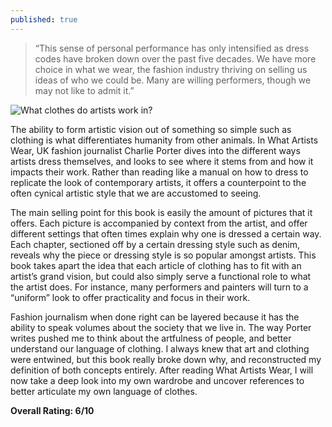 ```yaml
---
published: true
---
```

> “This sense of personal performance has only intensified as dress codes have broken down over the past five decades. We have more choice in what we wear, the fashion industry thriving on selling us ideas of who we could be. Many are willing performers, though we may not like to admit it.”

![What clothes do artists work in?](https://image-cdn.hypb.st/https%3A%2F%2Fhypebeast.com%2Fimage%2F2021%2F05%2Fcharlie-porter-what-artists-wear-1.jpg?q=90&w=1400&cbr=1&fit=max)

The ability to form artistic vision out of something so simple such as clothing is what differentiates humanity from other animals. In What Artists Wear, UK fashion journalist Charlie Porter dives into the different ways artists dress themselves, and looks to see where it stems from and how it impacts their work. Rather than reading like a manual on how to dress to replicate the look of contemporary artists, it offers a counterpoint to the often cynical artistic style that we are accustomed to seeing.

The main selling point for this book is easily the amount of pictures that it offers. Each picture is accompanied by context from the artist, and offer different settings that often times explain why one is dressed a certain way. Each chapter, sectioned off by a certain dressing style such as denim, reveals why the piece or dressing style is so popular amongst artists. This book takes apart the idea that each article of clothing has to fit with an artist’s grand vision, but could also simply serve a functional role to what the artist does. For instance, many performers and painters will turn to a “uniform” look to offer practicality and focus in their work.

Fashion journalism when done right can be layered because it has the ability to speak volumes about the society that we live in. The way Porter writes pushed me to think about the artfulness of people, and better understand our language of clothing. I always knew that art and clothing were entwined, but this book really broke down why, and reconstructed my definition of both concepts entirely. After reading What Artists Wear, I will now take a deep look into my own wardrobe and uncover references to better articulate my own language of clothes.

**Overall Rating: 6/10**
